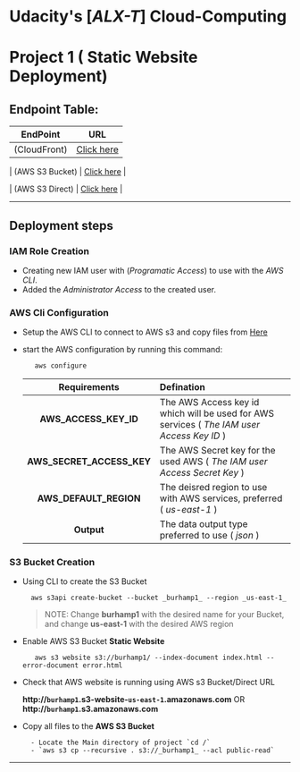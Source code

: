 # Udacity's [_ALX-T_] Cloud-Computing
# Project 1 ( Static Website Deployment)

## Endpoint Table:

| EndPoint | URL |
|:---:| --- |
| (CloudFront) | [Click here](https://d1qfkxgkfonazs.cloudfront.net/) |

| (AWS S3 Bucket) | [Click here](http://burhamp1.s3-website-us-east-1.amazonaws.com/index.html) |

| (AWS S3 Direct) | [Click here](http://burhamp1.s3.amazonaws.com/index.html) |

----

## Deployment steps

### **IAM Role** Creation
  * Creating new IAM user with (_Programatic Access_) to use with the _AWS CLI_.
  * Added the _Administrator Access_ to the created user.
  

### **AWS Cli** Configuration
  * Setup the AWS CLI to connect to AWS s3 and copy files from [Here](https://awscli.amazonaws.com/AWSCLIV2.msi)
  * start the AWS configuration by running this command:
  
           aws configure
           
    | Requirements | Defination |
    | :----------: | :--------- |
    |**AWS_ACCESS_KEY_ID**| The AWS Access key id which will be used for AWS services ( _The IAM user Access Key ID_ ) |
    |**AWS_SECRET_ACCESS_KEY** | The AWS Secret key for the used AWS ( _The IAM user Access Secret Key_ ) |
    |**AWS_DEFAULT_REGION** | The deisred region to use with AWS services, preferred ( _us-east-1_ ) |
    | **Output** | The data output type preferred to use ( _json_ ) |
  
### **S3 Bucket** Creation
  * Using CLI to create the S3 Bucket

          aws s3api create-bucket --bucket _burhamp1_ --region _us-east-1_
          
      > NOTE: Change **burhamp1** with the desired name for your Bucket, and change **us-east-1** with the desired AWS region
  
  *  Enable AWS S3 Bucket **Static Website**
  
  		  	aws s3 website s3://burhamp1/ --index-document index.html --error-document error.html

  * Check that AWS website is running using AWS s3 Bucket/Direct URL 
 
       **http://`burhamp1`.s3-website-`us-east-1`.amazonaws.com**
       OR
       **http://`burhamp1`.s3.amazonaws.com**
          
  * Copy all files to the **AWS S3 Bucket**

          - Locate the Main directory of project `cd /`
          - `aws s3 cp --recursive . s3://_burhamp1_ --acl public-read`
          
----



